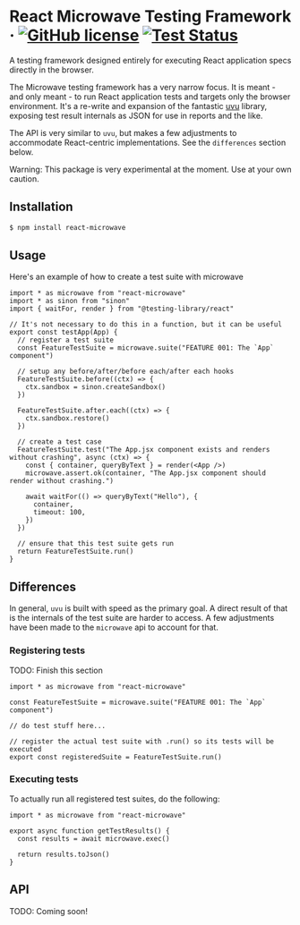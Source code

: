 # React Microwave Testing Framework · [![GitHub license](https://img.shields.io/badge/license-MIT-blue.svg)](https://github.com/Jastor11/microwave/blob/master/LICENSE) [![Test Status](https://github.com/Jastor11/microwave/actions/workflows/test.yml/badge.svg)](https://github.com/Jastor11/microwave/actions/workflows/test.yml)

A testing framework designed entirely for executing React application specs directly in the browser.

The Microwave testing framework has a very narrow focus. It is meant - and only meant - to run React application tests and targets only the browser environment. It's a re-write and expansion of the fantastic [uvu](https://github.com/lukeed/uvu) library, exposing test result internals as JSON for use in reports and the like.

The API is very similar to `uvu`, but makes a few adjustments to accommodate React-centric implementations. See the `differences` section below.

Warning: This package is very experimental at the moment. Use at your own caution.

## Installation

```bash
$ npm install react-microwave
```

## Usage

Here's an example of how to create a test suite with microwave

```tsx
import * as microwave from "react-microwave"
import * as sinon from "sinon"
import { waitFor, render } from "@testing-library/react"

// It's not necessary to do this in a function, but it can be useful
export const testApp(App) {
  // register a test suite
  const FeatureTestSuite = microwave.suite("FEATURE 001: The `App` component")

  // setup any before/after/before each/after each hooks
  FeatureTestSuite.before((ctx) => {
    ctx.sandbox = sinon.createSandbox()
  })

  FeatureTestSuite.after.each((ctx) => {
    ctx.sandbox.restore()
  })

  // create a test case
  FeatureTestSuite.test("The App.jsx component exists and renders without crashing", async (ctx) => {
    const { container, queryByText } = render(<App />)
    microwave.assert.ok(container, "The App.jsx component should render without crashing.")

    await waitFor(() => queryByText("Hello"), {
      container,
      timeout: 100,
    })
  })

  // ensure that this test suite gets run
  return FeatureTestSuite.run()
}

```

## Differences

In general, `uvu` is built with speed as the primary goal. A direct result of that is the internals of the test suite are harder to access. A few adjustments have been made to the `microwave` api to account for that.

### Registering tests

TODO: Finish this section

```tsx
import * as microwave from "react-microwave"

const FeatureTestSuite = microwave.suite("FEATURE 001: The `App` component")

// do test stuff here...

// register the actual test suite with .run() so its tests will be executed
export const registeredSuite = FeatureTestSuite.run()
```

### Executing tests

To actually run all registered test suites, do the following:

```tsx
import * as microwave from "react-microwave"

export async function getTestResults() {
  const results = await microwave.exec()

  return results.toJson()
}
```

## API

TODO: Coming soon!
